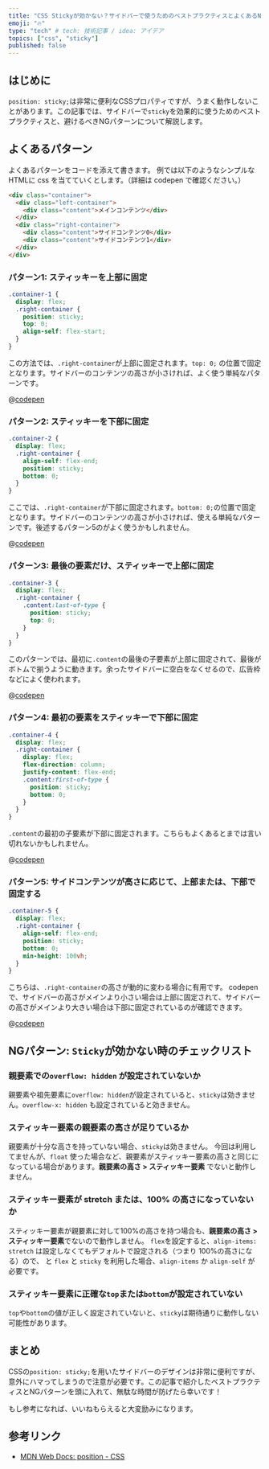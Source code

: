 ```yaml
---
title: "CSS Stickyが効かない？サイドバーで使うためのベストプラクティスとよくあるNGパターン"
emoji: "🔥"
type: "tech" # tech: 技術記事 / idea: アイデア
topics: ["css", "sticky"]
published: false
---
```

## はじめに

`position: sticky;`は非常に便利なCSSプロパティですが、うまく動作しないことがあります。この記事では、サイドバーで`sticky`を効果的に使うためのベストプラクティスと、避けるべきNGパターンについて解説します。

## よくあるパターン

よくあるパターンをコードを添えて書きます。
例では以下のようなシンプルな HTMLに css を当てていくとします。（詳細は codepen で確認ください。）

```html
<div class="container">
  <div class="left-container">
    <div class="content">メインコンテンツ</div>
  </div>
  <div class="right-container">
    <div class="content">サイドコンテンツ0</div>
    <div class="content">サイドコンテンツ1</div>
  </div>
</div>
```

### パターン1: スティッキーを上部に固定

```css
.container-1 {
  display: flex;
  .right-container {
    position: sticky;
    top: 0;
    align-self: flex-start;
  }
}
```

この方法では、`.right-container`が上部に固定されます。`top: 0;` の位置で固定となります。サイドバーのコンテンツの高さが小さければ、よく使う単純なパターンです。

@[codepen](https://codepen.io/yahsan2/pen/OJrQmLx)

### パターン2: スティッキーを下部に固定

```css
.container-2 {
  display: flex;
  .right-container {
    align-self: flex-end;
    position: sticky;
    bottom: 0;
  }
}
```

ここでは、`.right-container`が下部に固定されます。`bottom: 0;`の位置で固定となります。サイドバーのコンテンツの高さが小さければ、使える単純なパターンです。後述するパターン5のがよく使うかもしれません。

@[codepen](https://codepen.io/yahsan2/pen/abPqwpL)

### パターン3: 最後の要素だけ、スティッキーで上部に固定

```css
.container-3 {
  display: flex;
  .right-container {
    .content:last-of-type {
      position: sticky;
      top: 0;
    }
  }
}
```

このパターンでは、最初に`.content`の最後の子要素が上部に固定されて、最後がボトムで揃うように動きます。余ったサイドバーに空白をなくせるので、広告枠などによく使われます。

@[codepen](https://codepen.io/yahsan2/pen/oNJEwBd)

### パターン4: 最初の要素をスティッキーで下部に固定

```css
.container-4 {
  display: flex;
  .right-container {
    display: flex;
    flex-direction: column;
    justify-content: flex-end;
    .content:first-of-type {
      position: sticky;
      bottom: 0;
    }
  }
}
```

`.content`の最初の子要素が下部に固定されます。こちらもよくあるとまでは言い切れないかもしれません。

@[codepen](https://codepen.io/yahsan2/pen/VwqQWpB)

### パターン5: サイドコンテンツが高さに応じて、上部または、下部で固定する

```css
.container-5 {
  display: flex;
  .right-container {
    align-self: flex-end;
    position: sticky;
    bottom: 0;
    min-height: 100vh;
  }
}
```

こちらは、`.right-container`の高さが動的に変わる場合に有用です。
codepen で、サイドバーの高さがメインより小さい場合は上部に固定されて、サイドバーの高さがメインより大きい場合は下部に固定されているのが確認できます。

@[codepen](https://codepen.io/yahsan2/pen/jOXZwLW)

## NGパターン: `Sticky`が効かない時のチェックリスト

### 親要素での`overflow: hidden` が設定されていないか

親要素や祖先要素に`overflow: hidden`が設定されていると、`sticky`は効きません。`overflow-x: hidden` も設定されていると効きません。

### スティッキー要素の親要素の高さが足りているか

親要素が十分な高さを持っていない場合、`sticky`は効きません。
今回は利用してませんが、`float` 使った場合など、親要素がスティッキー要素の高さと同じになっている場合があります。**親要素の高さ > スティッキー要素** でないと動作しません。

### スティッキー要素が stretch または、100% の高さになっていないか

スティッキー要素が親要素に対して100%の高さを持つ場合も、**親要素の高さ > スティッキー要素**でないので動作しません。
`flex`を設定すると、`align-items: stretch` は設定しなくてもデフォルトで設定される（つまり 100%の高さになる）ので、 と `flex` と `sticky` を利用した場合、`align-items` か `align-self` が必要です。

### スティッキー要素に正確な`top`または`bottom`が設定されていない

`top`や`bottom`の値が正しく設定されていないと、`sticky`は期待通りに動作しない可能性があります。

## まとめ

CSSの`position: sticky;`を用いたサイドバーのデザインは非常に便利ですが、意外にハマってしまうので注意が必要です。この記事で紹介したベストプラクティスとNGパターンを頭に入れて、無駄な時間が防げたら幸いです！

もし参考になれば、いいねもらえると大変励みになります。

## 参考リンク

- [MDN Web Docs: position - CSS](https://developer.mozilla.org/ja/docs/Web/CSS/position)
